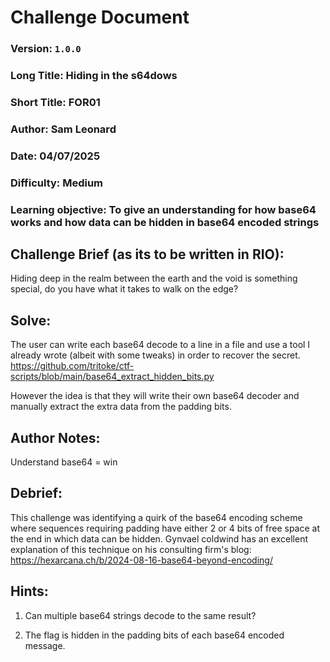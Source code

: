# Challenge Document


### Version: `1.0.0`
### Long Title: Hiding in the s64dows
### Short Title: FOR01
### Author: Sam Leonard
### Date: 04/07/2025
### Difficulty: Medium
### Learning objective: To give an understanding for how base64 works and how data can be hidden in base64 encoded strings


## Challenge Brief (as its to be written in RIO):

Hiding deep in the realm between the earth and the void is something special, do you have what it takes to walk on the edge?

## Solve:

The user can write each base64 decode to a line in a file and use a tool I already wrote (albeit with some tweaks) in order to recover the secret.
https://github.com/tritoke/ctf-scripts/blob/main/base64_extract_hidden_bits.py

However the idea is that they will write their own base64 decoder and manually extract the extra data from the padding bits.

## Author Notes: 

Understand base64 = win

## Debrief: 

This challenge was identifying a quirk of the base64 encoding scheme where sequences requiring padding have either 2 or 4 bits of free space at the end in which data can be hidden.
Gynvael coldwind has an excellent explanation of this technique on his consulting firm's blog: https://hexarcana.ch/b/2024-08-16-base64-beyond-encoding/

## Hints: 

1. Can multiple base64 strings decode to the same result?

2. The flag is hidden in the padding bits of each base64 encoded message.
